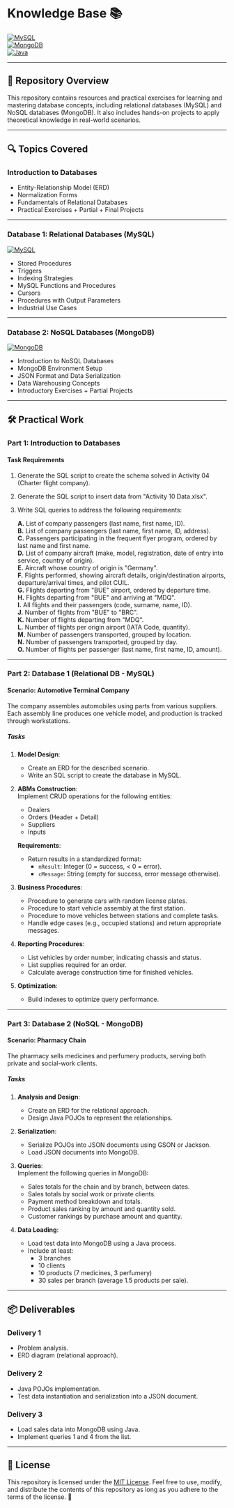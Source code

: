 # Knowledge Base 📚

[![MySQL](https://img.shields.io/badge/MySQL-Database-blue)](https://www.mysql.com/)  
[![MongoDB](https://img.shields.io/badge/MongoDB-NoSQL-green)](https://www.mongodb.com/)  
[![Java](https://img.shields.io/badge/Java-Programming-yellow)](https://www.java.com/)  

---

## 📂 Repository Overview  

This repository contains resources and practical exercises for learning and mastering database concepts, including relational databases (MySQL) and NoSQL databases (MongoDB). It also includes hands-on projects to apply theoretical knowledge in real-world scenarios.  

---

## 🔍 Topics Covered  

### **Introduction to Databases**  
- Entity-Relationship Model (ERD)  
- Normalization Forms  
- Fundamentals of Relational Databases  
- Practical Exercises + Partial + Final Projects  

---

### **Database 1: Relational Databases (MySQL)**  
[![MySQL](https://img.shields.io/badge/MySQL-Database-blue)](https://www.mysql.com/)  

- Stored Procedures  
- Triggers  
- Indexing Strategies  
- MySQL Functions and Procedures  
- Cursors  
- Procedures with Output Parameters  
- Industrial Use Cases  

---

### **Database 2: NoSQL Databases (MongoDB)**  
[![MongoDB](https://img.shields.io/badge/MongoDB-NoSQL-green)](https://www.mongodb.com/)  

- Introduction to NoSQL Databases  
- MongoDB Environment Setup  
- JSON Format and Data Serialization  
- Data Warehousing Concepts  
- Introductory Exercises + Partial Projects  

---

## 🛠️ Practical Work  

### **Part 1: Introduction to Databases**  

#### **Task Requirements**  
1. Generate the SQL script to create the schema solved in Activity 04 (Charter flight company).  
2. Generate the SQL script to insert data from "Activity 10 Data.xlsx".  
3. Write SQL queries to address the following requirements:  

   **A.** List of company passengers (last name, first name, ID).  
   **B.** List of company passengers (last name, first name, ID, address).  
   **C.** Passengers participating in the frequent flyer program, ordered by last name and first name.  
   **D.** List of company aircraft (make, model, registration, date of entry into service, country of origin).  
   **E.** Aircraft whose country of origin is "Germany".  
   **F.** Flights performed, showing aircraft details, origin/destination airports, departure/arrival times, and pilot CUIL.  
   **G.** Flights departing from "BUE" airport, ordered by departure time.  
   **H.** Flights departing from "BUE" and arriving at "MDQ".  
   **I.** All flights and their passengers (code, surname, name, ID).  
   **J.** Number of flights from "BUE" to "BRC".  
   **K.** Number of flights departing from "MDQ".  
   **L.** Number of flights per origin airport (IATA Code, quantity).  
   **M.** Number of passengers transported, grouped by location.  
   **N.** Number of passengers transported, grouped by day.  
   **O.** Number of flights per passenger (last name, first name, ID, amount).  

---

### **Part 2: Database 1 (Relational DB - MySQL)**  

#### **Scenario: Automotive Terminal Company**  
The company assembles automobiles using parts from various suppliers. Each assembly line produces one vehicle model, and production is tracked through workstations.  

##### **Tasks**  
1. **Model Design**:  
   - Create an ERD for the described scenario.  
   - Write an SQL script to create the database in MySQL.  

2. **ABMs Construction**:  
   Implement CRUD operations for the following entities:  
   - Dealers  
   - Orders (Header + Detail)  
   - Suppliers  
   - Inputs  

   **Requirements**:  
   - Return results in a standardized format:  
     - `nResult`: Integer (0 = success, < 0 = error).  
     - `cMessage`: String (empty for success, error message otherwise).  

3. **Business Procedures**:  
   - Procedure to generate cars with random license plates.  
   - Procedure to start vehicle assembly at the first station.  
   - Procedure to move vehicles between stations and complete tasks.  
   - Handle edge cases (e.g., occupied stations) and return appropriate messages.  

4. **Reporting Procedures**:  
   - List vehicles by order number, indicating chassis and status.  
   - List supplies required for an order.  
   - Calculate average construction time for finished vehicles.  

5. **Optimization**:  
   - Build indexes to optimize query performance.  

---

### **Part 3: Database 2 (NoSQL - MongoDB)**  

#### **Scenario: Pharmacy Chain**  
The pharmacy sells medicines and perfumery products, serving both private and social-work clients.  

##### **Tasks**  
1. **Analysis and Design**:  
   - Create an ERD for the relational approach.  
   - Design Java POJOs to represent the relationships.  

2. **Serialization**:  
   - Serialize POJOs into JSON documents using GSON or Jackson.  
   - Load JSON documents into MongoDB.  

3. **Queries**:  
   Implement the following queries in MongoDB:  
   - Sales totals for the chain and by branch, between dates.  
   - Sales totals by social work or private clients.  
   - Payment method breakdown and totals.  
   - Product sales ranking by amount and quantity sold.  
   - Customer rankings by purchase amount and quantity.  

4. **Data Loading**:  
   - Load test data into MongoDB using a Java process.  
   - Include at least:  
     - 3 branches  
     - 10 clients  
     - 10 products (7 medicines, 3 perfumery)  
     - 30 sales per branch (average 1.5 products per sale).  

---

## 📦 Deliverables  

### **Delivery 1**  
- Problem analysis.  
- ERD diagram (relational approach).  

### **Delivery 2**  
- Java POJOs implementation.  
- Test data instantiation and serialization into a JSON document.  

### **Delivery 3**  
- Load sales data into MongoDB using Java.  
- Implement queries 1 and 4 from the list.  

---

## 📜 License

This repository is licensed under the [MIT License](LICENSE). Feel free to use, modify, and distribute the contents of this repository as long as you adhere to the terms of the license. 📝
